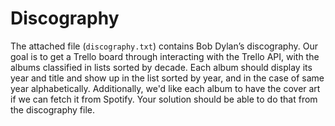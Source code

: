 # Discography

The attached file (`discography.txt`) contains Bob Dylan’s discography. 
Our goal is to get a Trello board through interacting with the Trello API,  with the albums classified in lists sorted 
by decade. Each album should display its year and title and show up in the list sorted by year, and in the case of 
same year alphabetically. Additionally, we'd like each album to have the cover art if we can fetch it from Spotify. 
Your solution should be able to do that from the discography file.
